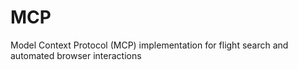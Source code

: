 # MCP
Model Context Protocol (MCP) implementation for flight search and automated browser interactions
